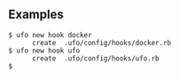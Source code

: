 ## Examples

    $ ufo new hook docker
          create  .ufo/config/hooks/docker.rb
    $ ufo new hook ufo
          create  .ufo/config/hooks/ufo.rb
    $